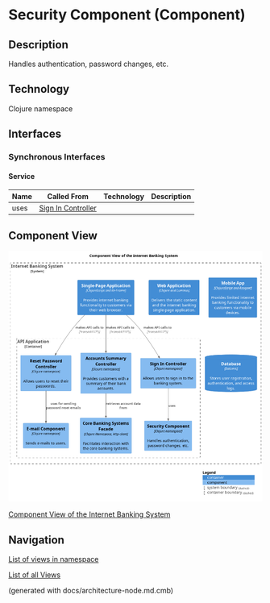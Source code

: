 # Security Component (Component)
## Description
Handles authentication, password changes, etc.

## Technology
Clojure namespace


## Interfaces

### Synchronous Interfaces

#### Service
| Name | Called From | Technology | Description |
|---|---|---|---|
| uses | [Sign In Controller](../../../mybank/digital-banking/internet-banking-system/sign-in-controller.md) |  |  |

## Component View
![Component View of the Internet Banking System](../../../mybank/digital-banking/internet-banking-system/component-view.png)

[Component View of the Internet Banking System](../../../mybank/digital-banking/internet-banking-system/component-view.md)


## Navigation
[List of views in namespace](./views-in-namespace.md)

[List of all Views](../../../views.md)

(generated with docs/architecture-node.md.cmb)
